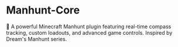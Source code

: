 # Manhunt-Core
🎯 A powerful Minecraft Manhunt plugin featuring real-time compass tracking, custom loadouts, and advanced game controls. Inspired by Dream's Manhunt series.
